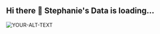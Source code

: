 ## Hi there 👋 Stephanie's Data is loading...

<picture>
 <img alt="YOUR-ALT-TEXT" src="https://ibb.co/KDjVzx3">
</picture>

<!--
**Stephanie01011011/Stephanie01011011** is a ✨ _special_ ✨ repository because its `README.md` (this file) appears on your GitHub profile.

Here are some ideas to get you started:

- 🔭 I’m currently working on ...
- 🌱 I’m currently learning ...
- 👯 I’m looking to collaborate on ...
- 🤔 I’m looking for help with ...
- 💬 Ask me about ...
- 📫 How to reach me: ...
- 😄 Pronouns: ...
- ⚡ Fun fact: ...
-->
